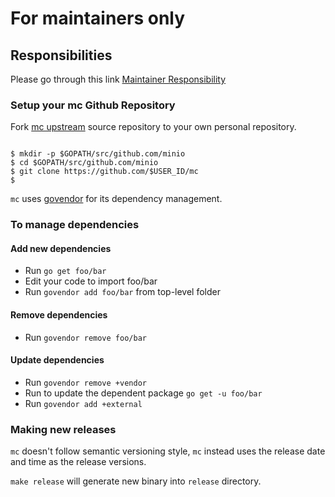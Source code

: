# For maintainers only

## Responsibilities

Please go through this link [Maintainer Responsibility](https://gist.github.com/abperiasamy/f4d9b31d3186bbd26522)

### Setup your mc Github Repository

Fork [mc upstream](https://github.com/trinet2005/oss-mc/fork) source repository to your own personal repository.

```

$ mkdir -p $GOPATH/src/github.com/minio
$ cd $GOPATH/src/github.com/minio
$ git clone https://github.com/$USER_ID/mc
$ 

```

``mc`` uses [govendor](https://github.com/kardianos/govendor) for its dependency management.

### To manage dependencies

#### Add new dependencies

  - Run `go get foo/bar`
  - Edit your code to import foo/bar
  - Run `govendor add foo/bar` from top-level folder

#### Remove dependencies 

  - Run `govendor remove foo/bar`

#### Update dependencies

  - Run `govendor remove +vendor`
  - Run to update the dependent package `go get -u foo/bar`
  - Run `govendor add +external`

### Making new releases 

`mc` doesn't follow semantic versioning style, `mc` instead uses the release date and time as the release versions.

`make release` will generate new binary into `release` directory.
